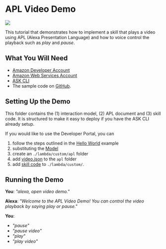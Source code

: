 # APL Video Demo
<img src="https://m.media-amazon.com/images/G/01/mobile-apps/dex/alexa/alexa-skills-kit/tutorials/quiz-game/header._TTH_.png" />

This tutorial that demonstrates how to implement a skill that plays a video using APL (Alexa Presentation Language) and how to voice control the playback such as _play_ and _pause_.

## What You Will Need
*  [Amazon Developer Account](http://developer.amazon.com/alexa)
*  [Amazon Web Services Account](http://aws.amazon.com/)
*  [ASK CLI](https://developer.amazon.com/docs/smapi/quick-start-alexa-skills-kit-command-line-interface.html)
*  The sample code on [GitHub](https://github.com/alexa-samples/apl-video-demo).

## Setting Up the Demo

This folder contains the (1) interaction model, (2) APL document and (3) skill code.  It is structured to make it easy to deploy if you have the ASK CLI already setup.  

If you would like to use the Developer Portal, you can 

1. follow the steps outlined in the [Hello World](https://github.com/alexa/skill-sample-nodejs-hello-world) example
1. substituting the [Model](./models/en-US.json)
1. create an `./lambda/custom/apl` folder
1. add [video.json](./lambda/custom/apl/video.json) to the `apl` folder
1. add [skill code](./lambda/custom/index.js) to `./lambda/custom/`.

## Running the Demo

**You**: _"alexa, open video demo."_

**Alexa**: _"Welcome to the APL Video Demo! You can control the video playback by saying play or pause."_

**You**:
- _"pause"_
- _"pause video"_
- _"play"_
- _"play video"_
